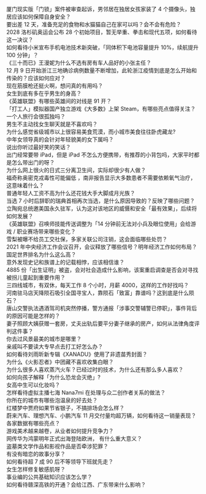 厦门现实版「门锁」案件被审查起诉，男邻居在独居女孩家装了 4 个摄像头，独居应该如何保障自身安全？  
要出差 12 天，准备充足的食物和水猫猫自己在家可以吗？会不会有危险？  
2028 洛杉矶奥运会公布 28 个初始项目，暂无举重、拳击和现代五项，如何看待这一决议？  
如何看待小米宣布手机电池技术新突破，「同体积下电池容量提升 10%，续航提升 100 分钟」？  
《三十而已》王漫妮为什么不选有房有车人品好的小张主任？  
12 月 9 日开始浙江三地确诊病例数量不断增加，此轮浙江疫情到底是怎么开始和传染的？应该如何应对？  
现在筋膜枪还挺火啊，想问真的有用吗？  
女生到底有多在乎男生的身高？  
《英雄联盟》有哪些英雄间的对线是 91 开？  
「打工人」模拟器国产独立游戏《大多数》上架 Steam，有哪些亮点值得关注？  
一个人旅行会很孤独吗？  
男生不主动找女生聊天就是不喜欢吗？  
为什么感觉省级城市以上很容易美食荒漠，而小城市美食往往卧虎藏龙?  
中年女领导真的会针对年轻貌美的女下属吗？  
说出你听过最好笑的笑话？  
出门经常要带 iPad，但是 iPad 不怎么方便携带，有推荐的小背包吗，大家平时都是怎么带出门的呀？  
为什么网上很火的日式三分离卫生间，实际却很少有人做？  
福奇称奥密克戎毒性可能偏低 ，南非报告显示大多数患者不需要依赖氧气治疗，这意味着什么？  
普通年轻人工资不高为什么还花钱大手大脚成月光族？  
当选 7 小时后辞职的瑞典首相再次当选，是什么原因导致的？反映了哪些问题？  
立陶宛总统邀美国永久驻军，认为这对该地区的威慑和安全「最有效果」，后续将如何发展？  
《英雄联盟》召唤师技能传送调整为「14 分钟前无法对小兵及眼位使用」会给游戏 / 职业赛场带来哪些变化？  
雪梨被曝不给员工交社保，多家关联公司注销，这会面临哪些处罚？  
2021 年中央经济工作会议召开，会议释放了哪些信号？明年经济工作如何布局？  
国足世界排名为什么这么高？  
意外发现史记和族谱上的记载相悖，应该相信谁？  
4885 份「出生证明」被盗，会对社会造成什么影响，该案重启调查是否会对寻找被拐儿童起到重要作用？  
三四线城市，有双休，每天工作 8 个小时，月薪 4000，这样的工作好找吗？  
河南驻马店天降陨石吸引全国寻宝人，靠陨石「致富」靠谱吗？这到底是什么陨石？  
唐山交警执法遇酒驾司机突然停播，警方通报「涉事交警辅警已停职」，事件背后的原因可能是怎样的？  
妻子照顾大姨获赠一套房，丈夫出轨后要平分妻子继承的房产，如何从法律角度评判这件事？  
你去过风景最美的城市是哪里？  
亲戚叫不要读大专早点去打工好怎么办？  
如何看待刘雨昕新专辑《XANADU》使用了非遗苗秀封面？  
为什么《火影忍者》中团藏不喜欢收集白眼？  
为什么很多人喜欢蒸汽火车？已经过时的技术，为什么还有那么多人喜欢？  
如何向孩子解释「为什么恐龙会灭绝」?  
女高中生可以化妆吗？  
怎样看待虚拟主播七海 Nana7mi 在处理与众二创作者关系的做法？  
你所在的城市有哪些泡温泉的好去处？  
红楼梦中贾府如果节省银子，不搞排场会怎么样？  
蔚来汽车、理想汽车、小鹏汽车 11 月交付量均超万辆，如何看待这一销量表现？各家数据有哪些亮点？  
游戏美术越来越卷，从业者如何提升竞争力？  
网传华为鸿蒙明年正式出海登陆欧洲， 有什么重大意义？  
盗墓类文学作品和影视作品是否牵涉犯罪？  
有没有暗恋的故事分享？  
如何看待超 7 成 90 后不等领导下班就先走？  
女生怎样修复敏感肌呀？  
事业编的公共基础知识应该怎么学？  
如何看待赣深高铁的开通？会给江西、广东带来什么影响？  
